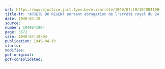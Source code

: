 ```yaml
---
url: https://www.ejustice.just.fgov.be/eli/arrete/1949/04/19/1949041904/justel
title-fr: "ARRETE DU REGENT portant abrogation de l'arrêté royal du 24 janvier 1938 relatif à la nomination au grade de lieutenant"
date: 1949-04-19
source:
number: 1949041904
page: 3572
case: 1949-04-19/04
publication: 1949-04-30
starts:
modifies:
pdf-original:
pdf-consolidated:
---
```



